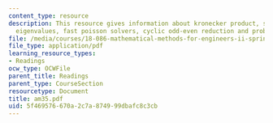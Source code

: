 ```yaml
---
content_type: resource
description: This resource gives information about kronecker product, solvers using
  eigenvalues, fast poisson solvers, cyclic odd-even reduction and problem set.
file: /media/courses/18-086-mathematical-methods-for-engineers-ii-spring-2006/5f469576670a2c7a874999dbafc8c3cb_am35.pdf
file_type: application/pdf
learning_resource_types:
- Readings
ocw_type: OCWFile
parent_title: Readings
parent_type: CourseSection
resourcetype: Document
title: am35.pdf
uid: 5f469576-670a-2c7a-8749-99dbafc8c3cb
---
```

